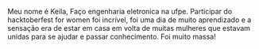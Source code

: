 Meu nome é Keila, Faço engenharia eletronica na ufpe. Participar do hacktoberfest for women foi incrível, foi uma dia de muito aprendizado e a sensação era de estar em casa em volta de muitas mulheres que estavam unidas para se ajudar e passar conhecimento. Foi muito massa!
